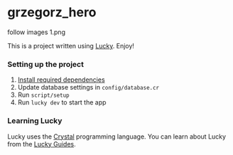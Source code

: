 # grzegorz_hero
follow images 1.png

This is a project written using [Lucky](https://luckyframework.org). Enjoy!

### Setting up the project

1. [Install required dependencies](https://luckyframework.org/guides/getting-started/installing#install-required-dependencies)
1. Update database settings in `config/database.cr`
1. Run `script/setup`
1. Run `lucky dev` to start the app

### Learning Lucky

Lucky uses the [Crystal](https://crystal-lang.org) programming language. You can learn about Lucky from the [Lucky Guides](https://luckyframework.org/guides/getting-started/why-lucky).
